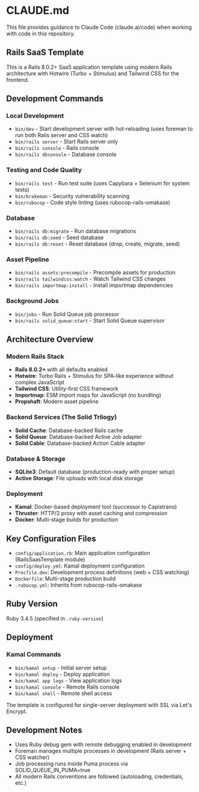 # CLAUDE.md

This file provides guidance to Claude Code (claude.ai/code) when working with code in this repository.

## Rails SaaS Template

This is a Rails 8.0.2+ SaaS application template using modern Rails architecture with Hotwire (Turbo + Stimulus) and Tailwind CSS for the frontend.

## Development Commands

### Local Development
- `bin/dev` - Start development server with hot-reloading (uses foreman to run both Rails server and CSS watch)
- `bin/rails server` - Start Rails server only
- `bin/rails console` - Rails console
- `bin/rails dbconsole` - Database console

### Testing and Code Quality
- `bin/rails test` - Run test suite (uses Capybara + Selenium for system tests)
- `bin/brakeman` - Security vulnerability scanning
- `bin/rubocop` - Code style linting (uses rubocop-rails-omakase)

### Database
- `bin/rails db:migrate` - Run database migrations
- `bin/rails db:seed` - Seed database
- `bin/rails db:reset` - Reset database (drop, create, migrate, seed)

### Asset Pipeline
- `bin/rails assets:precompile` - Precompile assets for production
- `bin/rails tailwindcss:watch` - Watch Tailwind CSS changes
- `bin/rails importmap:install` - Install importmap dependencies

### Background Jobs
- `bin/jobs` - Run Solid Queue job processor
- `bin/rails solid_queue:start` - Start Solid Queue supervisor

## Architecture Overview

### Modern Rails Stack
- **Rails 8.0.2+** with all defaults enabled
- **Hotwire**: Turbo Rails + Stimulus for SPA-like experience without complex JavaScript
- **Tailwind CSS**: Utility-first CSS framework
- **Importmap**: ESM import maps for JavaScript (no bundling)
- **Propshaft**: Modern asset pipeline

### Backend Services (The Solid Trilogy)
- **Solid Cache**: Database-backed Rails cache
- **Solid Queue**: Database-backed Active Job adapter
- **Solid Cable**: Database-backed Action Cable adapter

### Database & Storage
- **SQLite3**: Default database (production-ready with proper setup)
- **Active Storage**: File uploads with local disk storage

### Deployment
- **Kamal**: Docker-based deployment tool (successor to Capistrano)
- **Thruster**: HTTP/2 proxy with asset caching and compression
- **Docker**: Multi-stage builds for production

## Key Configuration Files

- `config/application.rb`: Main application configuration (RailsSaasTemplate module)
- `config/deploy.yml`: Kamal deployment configuration
- `Procfile.dev`: Development process definitions (web + CSS watching)
- `Dockerfile`: Multi-stage production build
- `.rubocop.yml`: Inherits from rubocop-rails-omakase

## Ruby Version

Ruby 3.4.5 (specified in `.ruby-version`)

## Deployment

### Kamal Commands
- `bin/kamal setup` - Initial server setup
- `bin/kamal deploy` - Deploy application
- `bin/kamal app logs` - View application logs
- `bin/kamal console` - Remote Rails console
- `bin/kamal shell` - Remote shell access

The template is configured for single-server deployment with SSL via Let's Encrypt.

## Development Notes

- Uses Ruby debug gem with remote debugging enabled in development
- Foreman manages multiple processes in development (Rails server + CSS watcher)
- Job processing runs inside Puma process via SOLID_QUEUE_IN_PUMA=true
- All modern Rails conventions are followed (autoloading, credentials, etc.)